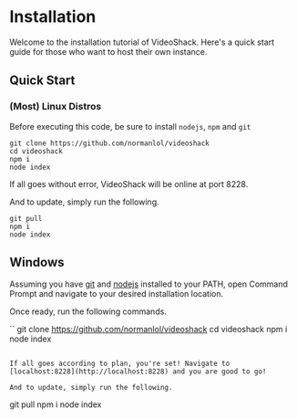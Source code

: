 # Installation
Welcome to the installation tutorial of VideoShack. Here's a quick start guide for those who want to host their own instance.

## Quick Start 

### (Most) Linux Distros
Before executing this code, be sure to install ``nodejs``, ``npm`` and ``git``

```
git clone https://github.com/normanlol/videoshack
cd videoshack
npm i
node index
```

If all goes without error, VideoShack will be online at port 8228.

And to update, simply run the following.
```
git pull 
npm i 
node index
```

## Windows
Assuming you have [git](https://git-scm.com/download/win) and [nodejs](https://nodejs.org/en/download/) installed to your PATH, open Command Prompt and navigate to your desired installation location.

Once ready, run the following commands.

``
git clone https://github.com/normanlol/videoshack
cd videoshack
npm i
node index
```

If all goes according to plan, you're set! Navigate to [localhost:8228](http://localhost:8228) and you are good to go!

And to update, simply run the following.
```
git pull 
npm i 
node index
```